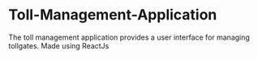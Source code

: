 # Toll-Management-Application
The toll management application provides a user interface for managing tollgates. Made using ReactJs
